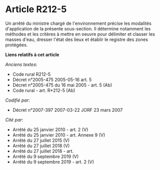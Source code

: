 # Article R212-5

Un arrêté du ministre chargé de l'environnement précise les modalités d'application de la présente sous-section. Il détermine
notamment les méthodes et les critères à mettre en oeuvre pour délimiter et classer les masses d'eau, dresser l'état des
lieux et établir le registre des zones protégées.

**Liens relatifs à cet article**

_Anciens textes_:

  - Code rural R212-5
  - Décret n°2005-475 2005-05-16 art. 5
  - Décret n°2005-475 du 16 mai 2005 - art. 5 (Ab)
  - Code rural - art. R*212-5 (Ab)

_Codifié par_:

  - Décret n°2007-397 2007-03-22 JORF 23 mars 2007

_Cité par_:

  - Arrêté du 25 janvier 2010 - art. 2 (V)
  - Arrêté du 25 janvier 2010 - art. Annexe 9 (V)
  - Arrêté du 27 juillet 2015 (V)
  - Arrêté du 27 juillet 2018 (V)
  - Arrêté du 27 juillet 2018 - art.
  - Arrêté du 9 septembre 2019 (V)
  - Arrêté du 9 septembre 2019 - art. 2 (V)
